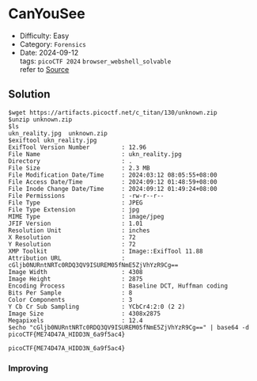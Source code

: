 # CanYouSee
- Difficulty: Easy
- Category: `Forensics`  
- Date: 2024-09-12  
tags: `picoCTF 2024` `browser_webshell_solvable`  
refer to [Source](https://play.picoctf.org/practice/challenge/408?page=2)

## Solution
``` shell
$wget https://artifacts.picoctf.net/c_titan/130/unknown.zip
$unzip unknown.zip
$ls
ukn_reality.jpg  unknown.zip
$exiftool ukn_reality.jpg
ExifTool Version Number         : 12.96
File Name                       : ukn_reality.jpg
Directory                       : .
File Size                       : 2.3 MB
File Modification Date/Time     : 2024:03:12 08:05:55+08:00
File Access Date/Time           : 2024:09:12 01:48:59+08:00
File Inode Change Date/Time     : 2024:09:12 01:49:24+08:00
File Permissions                : -rw-r--r--
File Type                       : JPEG
File Type Extension             : jpg
MIME Type                       : image/jpeg
JFIF Version                    : 1.01
Resolution Unit                 : inches
X Resolution                    : 72
Y Resolution                    : 72
XMP Toolkit                     : Image::ExifTool 11.88
Attribution URL                 : cGljb0NURntNRTc0RDQ3QV9ISUREM05fNmE5ZjVhYzR9Cg==
Image Width                     : 4308
Image Height                    : 2875
Encoding Process                : Baseline DCT, Huffman coding
Bits Per Sample                 : 8
Color Components                : 3
Y Cb Cr Sub Sampling            : YCbCr4:2:0 (2 2)
Image Size                      : 4308x2875
Megapixels                      : 12.4
$echo "cGljb0NURntNRTc0RDQ3QV9ISUREM05fNmE5ZjVhYzR9Cg==" | base64 -d
picoCTF{ME74D47A_HIDD3N_6a9f5ac4}
```
``` plain
picoCTF{ME74D47A_HIDD3N_6a9f5ac4}
```

### Improving
